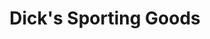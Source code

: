 ---
title: "Dick's Sporting Goods"
url: /hagerstown/dicks-sporting-goods-garland-groh-boulevard/
shop: sports
---